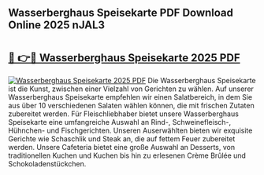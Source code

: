 ## Wasserberghaus Speisekarte PDF Download Online 2025 nJAL3

# <h2><a href="http://gc8aphh.nevu.top/?p=Wasserberghaus+Speisekarte">🔗 👉🔴 Wasserberghaus Speisekarte 2025 PDF</a></h2>

[![Wasserberghaus Speisekarte 2025 PDF](https://i.imgur.com/dBaPXMq.png)](http://gc8aphh.nevu.top/?p=Wasserberghaus+Speisekarte)
Die Wasserberghaus Speisekarte ist die Kunst, zwischen einer Vielzahl von Gerichten zu wählen. Auf unserer Wasserberghaus Speisekarte empfehlen wir einen Salatbereich, in dem Sie aus über 10 verschiedenen Salaten wählen können, die mit frischen Zutaten zubereitet werden. Für Fleischliebhaber bietet unsere Wasserberghaus Speisekarte eine umfangreiche Auswahl an Rind-, Schweinefleisch-, Hühnchen- und Fischgerichten. Unseren Auserwählten bieten wir exquisite Gerichte wie Schaschlik und Steak an, die auf fettem Feuer zubereitet werden. Unsere Cafeteria bietet eine große Auswahl an Desserts, von traditionellen Kuchen und Kuchen bis hin zu erlesenen Crème Brûlée und Schokoladenstückchen.
